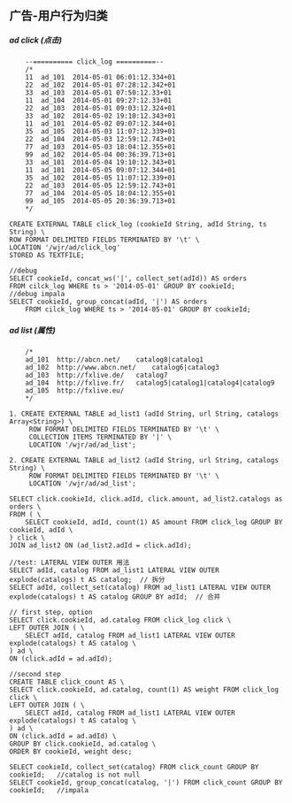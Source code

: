 ## 广告-用户行为归类

##### ad click (点击)
        --========== click_log ==========--
        /*
        11	ad_101	2014-05-01 06:01:12.334+01
        22	ad_102	2014-05-01 07:28:12.342+01
        33	ad_103	2014-05-01 07:50:12.33+01
        11	ad_104	2014-05-01 09:27:12.33+01
        22	ad_103	2014-05-01 09:03:12.324+01
        33	ad_102	2014-05-02 19:10:12.343+01
        11	ad_101	2014-05-02 09:07:12.344+01
        35	ad_105	2014-05-03 11:07:12.339+01
        22	ad_104	2014-05-03 12:59:12.743+01
        77	ad_103	2014-05-03 18:04:12.355+01
        99	ad_102	2014-05-04 00:36:39.713+01
        33	ad_101	2014-05-04 19:10:12.343+01
        11	ad_101	2014-05-05 09:07:12.344+01
        35	ad_102	2014-05-05 11:07:12.339+01
        22	ad_103	2014-05-05 12:59:12.743+01
        77	ad_104	2014-05-05 18:04:12.355+01
        99	ad_105	2014-05-05 20:36:39.713+01
        */
        
    CREATE EXTERNAL TABLE click_log (cookieId String, adId String, ts String) \
    ROW FORMAT DELIMITED FIELDS TERMINATED BY '\t' \
    LOCATION '/wjr/ad/click_log'
    STORED AS TEXTFILE;
    
    //debug
    SELECT cookieId, concat_ws('|', collect_set(adId)) AS orders
    FROM cilck_log WHERE ts > '2014-05-01' GROUP BY cookieId;
    //debug impala
    SELECT cookieId, group_concat(adId, '|') AS orders
        FROM cilck_log WHERE ts > '2014-05-01' GROUP BY cookieId;
        
##### ad list (属性)
        /*
        ad_101	http://abcn.net/	catalog8|catalog1
        ad_102	http://www.abcn.net/	catalog6|catalog3
        ad_103	http://fxlive.de/	catalog7
        ad_104	http://fxlive.fr/	catalog5|catalog1|catalog4|catalog9
        ad_105	http://fxlive.eu/	
        */
        
    1. CREATE EXTERNAL TABLE ad_list1 (adId String, url String, catalogs Array<String>) \
         ROW FORMAT DELIMITED FIELDS TERMINATED BY '\t' \
         COLLECTION ITEMS TERMINATED BY '|' \
         LOCATION '/wjr/ad/ad_list';
    
    2. CREATE EXTERNAL TABLE ad_list2 (adId String, url String, catalogs String) \
         ROW FORMAT DELIMITED FIELDS TERMINATED BY '\t' \
         LOCATION '/wjr/ad/ad_list';
         
    SELECT click.cookieId, click.adId, click.amount, ad_list2.catalogs as orders \
    FROM ( \
        SELECT cookieId, adId, count(1) AS amount FROM click_log GROUP BY cookieId, adId \
    ) click \
    JOIN ad_list2 ON (ad_list2.adId = click.adId);
    
    //test: LATERAL VIEW OUTER 用法
    SELECT adId, catalog FROM ad_list1 LATERAL VIEW OUTER explode(catalogs) t AS catalog;  // 拆分
    SELECT adId, collect_set(catalog) FROM ad_list1 LATERAL VIEW OUTER explode(catalogs) t AS catalog GROUP BY adId;  // 合并
    
    // first step, option
    SELECT click.cookieId, ad.catalog FROM click_log click \
    LEFT OUTER JOIN ( \
        SELECT adId, catalog FROM ad_list1 LATERAL VIEW OUTER explode(catalogs) t AS catalog \
    ) ad \
    ON (click.adId = ad.adId);
    
    //second step
    CREATE TABLE click_count AS \
    SELECT click.cookieId, ad.catalog, count(1) AS weight FROM click_log click \
    LEFT OUTER JOIN ( \
        SELECT adId, catalog FROM ad_list1 LATERAL VIEW OUTER explode(catalogs) t AS catalog \
    ) ad \
    ON (click.adId = ad.adId) \
    GROUP BY click.cookieId, ad.catalog \
    ORDER BY cookieId, weight desc;
    
    SELECT cookieId, collect_set(catalog) FROM click_count GROUP BY cookieId;   //catalog is not null
    SELECT cookieId, group_concat(catalog, '|') FROM click_count GROUP BY cookieId;   //impala